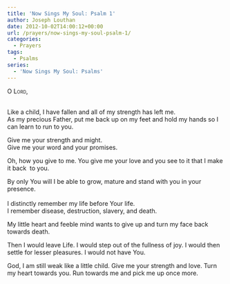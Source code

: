 ```yaml
---
title: 'Now Sings My Soul: Psalm 1'
author: Joseph Louthan
date: 2012-10-02T14:00:12+00:00
url: /prayers/now-sings-my-soul-psalm-1/
categories:
  - Prayers
tags:
  - Psalms
series:
  - 'Now Sings My Soul: Psalms'
---
```

<div style="font-variant: small-caps;">
  O Lord,
</div>
&nbsp;

Like a child, I have fallen and all of my strength has left me.  
As my precious Father, put me back up on my feet and hold my hands so I can learn to run to you.  

Give me your strength and might.  
Give me your word and your promises.  

Oh, how you give to me. You give me your love and you see to it that I make it back  to you.  

By only You will I be able to grow, mature and stand with you in your presence.  
   
I distinctly remember my life before Your life.  
I remember disease, destruction, slavery, and death.  

My little heart and feeble mind wants to give up and turn my face back towards death.  

Then I would leave Life. I would step out of the fullness of joy. I would then settle for lesser pleasures. I would not have You.  

God, I am still weak like a little child. Give me your strength and love. Turn my heart towards you. Run towards me and pick me up once more.  